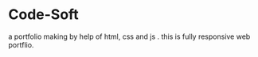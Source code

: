 # Code-Soft
a portfolio making by help of html, css and js . this is fully responsive web portflio.
